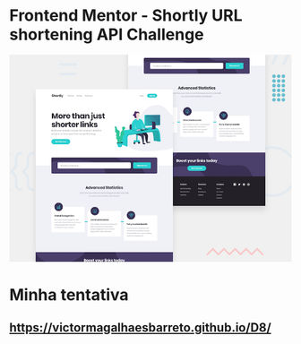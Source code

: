 # Frontend Mentor - Shortly URL shortening API Challenge

![Design preview for the Shortly URL shortening API coding challenge](./design/desktop-preview.jpg)

# Minha tentativa

## https://victormagalhaesbarreto.github.io/D8/
